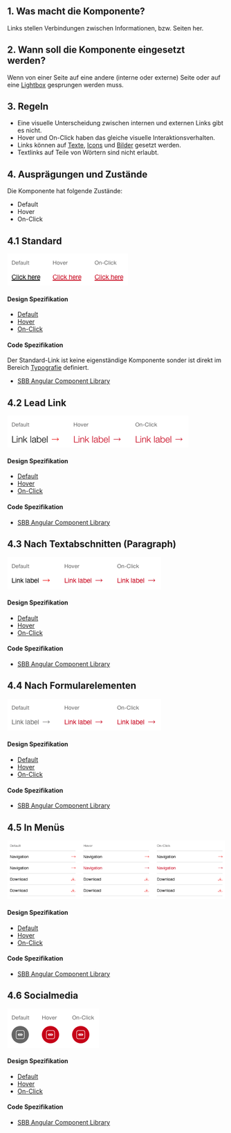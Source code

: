 ## 1. Was macht die Komponente?
Links stellen Verbindungen zwischen Informationen, bzw. Seiten her.

## 2. Wann soll die Komponente eingesetzt werden? 
Wenn von einer Seite auf eine andere (interne oder externe) Seite oder auf eine [Lightbox](https://digital.sbb.ch/de/websites/components/lightbox) gesprungen werden muss.

## 3. Regeln
* Eine visuelle Unterscheidung zwischen internen und externen Links gibt es nicht.
* Hover und On-Click haben das gleiche visuelle Interaktionsverhalten.
* Links können auf [Texte](https://digital.sbb.ch/de/websites/basics/text), [Icons](https://digital.sbb.ch/de/websites/basics/icon) und [Bilder](https://digital.sbb.ch/de/websites/basics/images) gesetzt werden.
* Textlinks auf Teile von Wörtern sind nicht erlaubt.

## 4. Ausprägungen und Zustände 
Die Komponente hat folgende Zustände:
* Default
* Hover
* On-Click

## 4.1 Standard
![Darstellung der Komponente Link in der Ausprägung Standard](https://raw.githubusercontent.com/sbb-design-systems/design-system-website-documentation/master/documentation/components/link/images/link_copy.png 'class: image')

#### Design Spezifikation
* [Default](https://www.sketch.com/s/80f12b3b-58e5-4b4c-98cd-c553bae18db0/a/EwG15q#Inspector)
* [Hover](https://www.sketch.com/s/80f12b3b-58e5-4b4c-98cd-c553bae18db0/a/j9rRWb#Inspector)
* [On-Click](https://www.sketch.com/s/80f12b3b-58e5-4b4c-98cd-c553bae18db0/a/dKjaQj#Inspector)

#### Code Spezifikation
Der Standard-Link ist keine eigenständige Komponente sonder ist direkt im Bereich [Typografie](https://digital.sbb.ch/de/websites/basics/typography) definiert.
* [SBB Angular Component Library](https://angular.app.sbb.ch/angular/introduction/typography?variant=standard)

## 4.2 Lead Link 
![Darstellung der Komponente Link zur Anwendung in einem Lead-Text](https://raw.githubusercontent.com/sbb-design-systems/design-system-website-documentation/master/documentation/components/link/images/link_lead.png 'class: image')

#### Design Spezifikation
* [Default](https://www.sketch.com/s/80f12b3b-58e5-4b4c-98cd-c553bae18db0/a/zAKM0l#Inspector)
* [Hover](https://www.sketch.com/s/80f12b3b-58e5-4b4c-98cd-c553bae18db0/a/ZAnz9v#Inspector)
* [On-Click](https://www.sketch.com/s/80f12b3b-58e5-4b4c-98cd-c553bae18db0/a/J9Jw5M#Inspector)

#### Code Spezifikation
* [SBB Angular Component Library](https://angular.app.sbb.ch/angular/components/button?variant=standard)

## 4.3 Nach Textabschnitten (Paragraph)
![Darstellung der Komponente Link zur Anwendung nach einem Textabschnitt (Paragraph)](https://raw.githubusercontent.com/sbb-design-systems/design-system-website-documentation/master/documentation/components/link/images/link_paragraph.png 'class: image')

#### Design Spezifikation
* [Default](https://www.sketch.com/s/80f12b3b-58e5-4b4c-98cd-c553bae18db0/a/vOQPm1#Inspector)
* [Hover](https://www.sketch.com/s/80f12b3b-58e5-4b4c-98cd-c553bae18db0/a/4e5zLx#Inspector)
* [On-Click](https://www.sketch.com/s/80f12b3b-58e5-4b4c-98cd-c553bae18db0/a/ewdA9z#Inspector)

#### Code Spezifikation
* [SBB Angular Component Library](https://angular.app.sbb.ch/angular/components/button?variant=standard)

## 4.4 Nach Formularelementen
![Darstellung der Komponente Link zur Anwendung nach Formularelementen](https://raw.githubusercontent.com/sbb-design-systems/design-system-website-documentation/master/documentation/components/link/images/link_form.png 'class: image')

#### Design Spezifikation
* [Default](https://www.sketch.com/s/80f12b3b-58e5-4b4c-98cd-c553bae18db0/a/GLdV5Y#Inspector)
* [Hover](https://www.sketch.com/s/80f12b3b-58e5-4b4c-98cd-c553bae18db0/a/OzRE58#Inspector)
* [On-Click](https://www.sketch.com/s/80f12b3b-58e5-4b4c-98cd-c553bae18db0/a/mjKVdz#Inspector)

#### Code Spezifikation
* [SBB Angular Component Library](https://angular.app.sbb.ch/angular/components/button?variant=standard)

## 4.5 In Menüs
![Darstellung der Komponente Link in Menüs](https://raw.githubusercontent.com/sbb-design-systems/design-system-website-documentation/master/documentation/components/link/images/link_menu.png 'class: image')

#### Design Spezifikation
* [Default](https://www.sketch.com/s/80f12b3b-58e5-4b4c-98cd-c553bae18db0/a/DKwR5q#Inspector)
* [Hover](https://www.sketch.com/s/80f12b3b-58e5-4b4c-98cd-c553bae18db0/a/apaO5v#Inspector)
* [On-Click](https://www.sketch.com/s/80f12b3b-58e5-4b4c-98cd-c553bae18db0/a/ApRlqz#Inspector)

#### Code Spezifikation
* [SBB Angular Component Library](https://angular.app.sbb.ch/angular/components/button?variant=standard)

## 4.6 Socialmedia
![Darstellung der Komponente Link als Absprung zu einem Social-Media Kanal](https://raw.githubusercontent.com/sbb-design-systems/design-system-website-documentation/master/documentation/components/link/images/link_icon.png 'class: image')

#### Design Spezifikation
* [Default](https://www.sketch.com/s/80f12b3b-58e5-4b4c-98cd-c553bae18db0/a/0Z7bqO#Inspector)
* [Hover](https://www.sketch.com/s/80f12b3b-58e5-4b4c-98cd-c553bae18db0/a/lgGpj4#Inspector)
* [On-Click](https://www.sketch.com/s/80f12b3b-58e5-4b4c-98cd-c553bae18db0/a/kPQ199#Inspector)

#### Code Spezifikation
* [SBB Angular Component Library](https://angular.app.sbb.ch/angular/components/button?variant=standard)